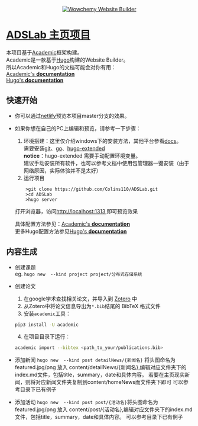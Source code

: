 <p align="center"><a href="https://wowchemy.com" target="_blank" rel="noopener"><img src="https://wowchemy.com/img/logo_200px.png" alt="Wowchemy Website Builder"></a></p>

# [ADSLab 主页项目](https://github.com/Colins110/ADSLab)
本项目基于[Academic](https://wowchemy.com/)框架构建。  
Academic是一款基于[Hugo](https://github.com/gohugoio/hugo)构建的Website Builder。  
所以Academic和Hugo的文档可能会对你有用：  
[Academic's **documentation**](https://wowchemy.com/docs/)  
[Hugo's **documentation**](https://gohugo.io/documentation/)

## 快速开始
* 你可以通过[netlify](https://adslab.netlify.app)预览本项目master分支的效果。
* 如果你想在自己的PC上编辑和预览，请参考一下步骤：
    1. 环境搭建：这里仅介绍windows下的安装方法，其他平台参看[docs](https://wowchemy.com/docs/install-locally/)。  
    需要安装[git](https://git-scm.com/)、[go](https://golang.google.cn/dl/)、[hugo-extended](https://github.com/gohugoio/hugo/releases/)  
    **notice**：hugo-extended 需要手动配置环境变量。  
    建议手动安装所有软件，也可以参考文档中使用包管理器一键安装（由于网络原因，实际体验并不是太好）
    2. 运行项目
    ```shell
        >git clone https://github.com/Colins110/ADSLab.git
        >cd ADSLab
        >hugo server
    ```
    打开浏览器，访问[http://localhost:1313](http://localhost:1313),即可预览效果

    具体配置方法参见：[Academic's **documentation**](https://wowchemy.com/docs/)  
    更多Hugo配置方法参见[Hugo's **documentation**](https://gohugo.io/documentation/)

## 内容生成
* 创建课题  
eg. `hugo new  --kind project project/分布式存储系统`

* 创建论文  
  1. 在google学术查找相关论文，并导入到 [Zotero](https://www.zotero.org/) 中  
  2. 从Zotero中将论文信息导出为`*.bib`结尾的 BibTeX 格式文件  
  3. 安装`academic`工具：
    ```bash 
    pip3 install -U academic
    ```
  4.  在项目目录下运行：
    ```bash
    academic import --bibtex <path_to_your/publications.bib>
    ```
 
* 添加新闻
`hugo new  --kind post detailNews/{新闻名}`
将头图命名为featured.jpg/png 放入 content/detailNews/{新闻名},编辑对应文件夹下的index.md文件，包括title，summary，date和具体内容。
若要在主页现实新闻，则将对应新闻文件夹复制到content/homeNews而文件夹下即可
可以参考目录下已有例子

* 添加活动
`hugo new  --kind post post/{活动名}`将头图命名为featured.jpg/png 放入 content/post/{活动名},编辑对应文件夹下的index.md文件，包括title，summary，date和具体内容。
可以参考目录下已有例子